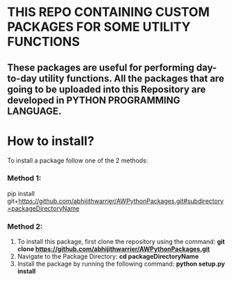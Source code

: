 # THIS REPO CONTAINING CUSTOM PACKAGES FOR SOME UTILITY FUNCTIONS

## These packages are useful for performing day-to-day utility functions. All the packages that are going to be uploaded into this Repository are developed in PYTHON PROGRAMMING LANGUAGE.

# How to install?
To install a package follow one of the 2 methods: <br>
### Method 1:
pip install git+https://github.com/abhijithwarrier/AWPythonPackages.git#subdirectory=packageDirectoryName <br>
### Method 2:
1. To install this package, first clone the repository using the command: <b> git clone https://github.com/abhijithwarrier/AWPythonPackages.git </b>
2. Navigate to the Package Directory: <b>cd packageDirectoryName</b>
3. Install the package by running the following command: <b> python setup.py install </b>

